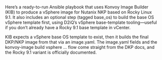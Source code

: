 Here’s a ready-to-run Ansible playbook that uses Konvoy Image Builder (KIB) to produce a vSphere image for Nutanix NKP based on Rocky Linux 9.1. It also includes an optional step (tagged base_os) to build the base OS vSphere template first, using D2iQ’s vSphere base-template tooling—useful if you don’t already have a Rocky 9.1 base template in vCenter.

KIB expects a vSphere base OS template to exist, then it builds the final DKP/NKP image from that via an image.yaml. The image.yaml fields and the konvoy-image build vsphere ... flow come straight from the DKP docs, and the Rocky 9.1 variant is officially documented. 
